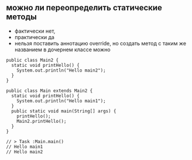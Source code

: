 ## можно ли переопределить статические методы
- фактически нет,
- практически да
- нельзя поставить аннотацию override, но создать метод с таким же названием в дочернем классе можно
```
public class Main2 {
  static void printHello() {
    System.out.println("Hello main2");
  }
}

public class Main extends Main2 {
  static void printHello() {
    System.out.println("Hello main1");
  }
  public static void main(String[] args) {
    printHello();
    Main2.printHello();
  }
}

// > Task :Main.main()
// Hello main1
// Hello main2
```


